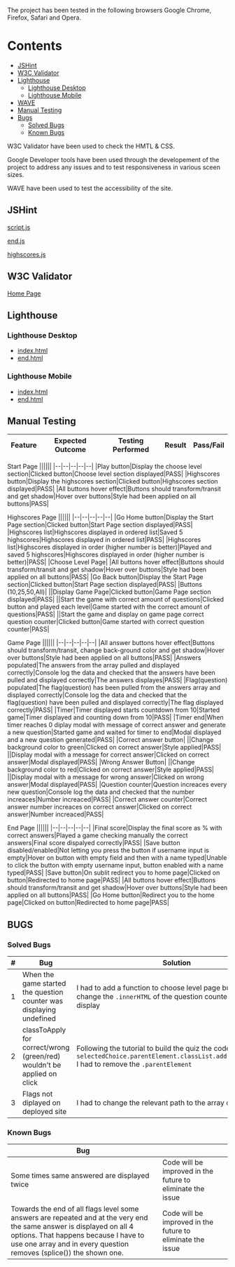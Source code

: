 The project has been tested in the following browsers Google Chrome, Firefox, Safari and Opera.

# Contents 

* [JSHint](#jshint)
* [W3C Validator](#w3c-validator)
* [Lighthouse](#lighthouse)
  * [Lighthouse Desktop](#lighthouse-desktop)
  * [Lighthouse Mobile](#lighthouse-mobile)
* [WAVE](#wave)
* [Manual Testing](#manual-testing)
* [Bugs](#bugs)
  * [Solved Bugs](#solved-bugs)
  * [Known Bugs](#known-bugs)

W3C Validator have been used to check the HMTL & CSS.

Google Developer tools have been used through the developement of the project to address any issues and to test responsiveness in various sceen sizes.

WAVE have been used to test the accessibility of the site.

## JSHint

[script.js](documentation/images/script-js.png)

[end.js](documentation/images/end-js.png)

[highscores.js](documentation/images/hidhscores-js.png)

## W3C Validator

[Home Page](documentation/images/)

## Lighthouse

### Lighthouse Desktop

* [index.html](documentation/images/index-html.png)
* [end.html](documentation/images/end-html.png)

### Lighthouse Mobile

* [index.html](documentation/images/index-mobile.png)
* [end.html](documentation/images/end-mobile.png)

## Manual Testing

|Feature|Expected Outcome|Testing Performed|Result|Pass/Fail|
|--|--|--|--|--|

Start Page
||||||
|--|--|--|--|--|
|Play button|Display the choose level section|Clicked button|Choose level section displayed|PASS|
|Highscores button|Display the highscores section|Clicked button|Highscores section displayed|PASS|
|All buttons hover effect|Buttons should transform/transit and get shadow|Hover over buttons|Style had been applied on all buttons|PASS|

Highscores Page
||||||
|--|--|--|--|--|
|Go Home button|Display the Start Page section|Clicked button|Start Page section displayed|PASS|
|Highscores list|Highscores displayed in ordered list|Saved 5 highscores|Highscores displayed in ordered list|PASS|
|Highscores list|Highscores displayed in order (higher number is better)|Played and saved 5 highscores|Highscores displayed in order (higher number is better)|PASS|
|Choose Level Page|
|All buttons hover effect|Buttons should transform/transit and get shadow|Hover over buttons|Style had been applied on all buttons|PASS|
|Go Back button|Display the Start Page section|Clicked button|Start Page section displayed|PASS|
|Buttons (10,25,50,All)|
||Display Game Page|Clicked button|Game Page section displayed|PASS|
||Start the game with correct amount of questions|Clicked button and played each level|Game started with the correct amount of questions|PASS|
||Start the game and display on game page correct question counter|Clicked button|Game started with correct question counter|PASS|

Game Page
||||||
|--|--|--|--|--|
|All answer buttons hover effect|Buttons should transform/transit, change back-ground color and get shadow|Hover over buttons|Style had been applied on all buttons|PASS|
|Answers populated|The answers from the array pulled and displayed correctly|Console log the data and checked that the answers have been pulled and displayed correctly|The answers displayes|PASS|
|Flag(question) populated|The flag(question) has been pulled from the answers array and displayed correctly|Console log the data and checked that the flag(question) have been pulled and displayed correctly|The flag displayed correctly|PASS|
|Timer|Timer displayed starts countdown from 10|Started game|Timer displayed and counting down from 10|PASS|
|Timer end|When timer reaches 0 diplay modal with message of correct answer and generate a new question|Started game and waited for timer to end|Modal displayed and a new question generated|PASS|
|Correct answer button|
||Change background color to green|Clicked on correct answer|Style applied|PASS|
||Display modal with a message for correct answer|Clicked on correct answer|Modal displayed|PASS|
|Wrong Answer Button|
||Change background color to red|Clicked on correct answer|Style applied|PASS|
||Display modal with a message for wrong answer|Clicked on wrong answer|Modal displayed|PASS|
|Question counter|Question increaces every new question|Console log the data and checked that the number increaces|Number increaced|PASS|
|Correct answer counter|Correct answer number increaces on correct answer|Clicked on correct answer|Number increaced|PASS|

End Page
||||||
|--|--|--|--|--|
|Final score|Display the final score as % with correct answers|Played a game checking manually the correct answers|Final score dispalyed correctly|PASS|
|Save button disabled/enabled|Not letting you press the button if username input is empty|Hover on button with empty field and then with a name typed|Unable to click the button with empty username input, button enabled with a name typed|PASS|
|Save button|On sublit redirect you to home page|Clicked on button|Redirected to home page|PASS|
|All buttons hover effect|Buttons should transform/transit and get shadow|Hover over buttons|Style had been applied on all buttons|PASS|
|Go Home button|Redirect you to the home page|Clicked on button|Redirected to home page|PASS|

## BUGS

### Solved Bugs
|#|Bug|Solution|
|--|--|--|
|1|When the game started the question counter was displaying undefined|I had to add a function to choose level page buttons to change the ```.innerHTML``` of the question counter on first display|
|2|classToApply for correct/wrong (green/red) wouldn't be applied on click|Following the tutorial to build the quiz the code was written ```selectedChoice.parentElement.classList.add(classToApply)``` I had to remove the ```.parentElement```
|3|Flags not diplayed on deployed site|I had to change the relevant path to the array of countries|

### Known Bugs

|Bug|||
|--|--|--|
|Some times same answered are displayed twice|Code will be improved in the future to eliminate the issue|
|Towards the end of all flags level some answers are repeated and at the very end the same answer is displayed on all 4 options. That happens because I have to use one array and in every question removes (splice()) the shown one.|Code will be improved in the future to eliminate the issue|
